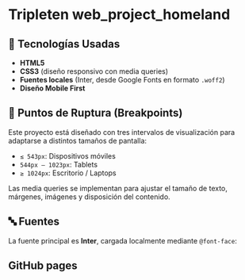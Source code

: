 # Tripleten web_project_homeland

## 🎨 Tecnologías Usadas

- **HTML5**
- **CSS3** (diseño responsivo con media queries)
- **Fuentes locales** (Inter, desde Google Fonts en formato `.woff2`)
- **Diseño Mobile First**

## 📱 Puntos de Ruptura (Breakpoints)

Este proyecto está diseñado con tres intervalos de visualización para adaptarse a distintos tamaños de pantalla:

- `≤ 543px`: Dispositivos móviles
- `544px – 1023px`: Tablets
- `≥ 1024px`: Escritorio / Laptops

Las media queries se implementan para ajustar el tamaño de texto, márgenes, imágenes y disposición del contenido.

## 🔤 Fuentes

La fuente principal es **Inter**, cargada localmente mediante `@font-face`:

## GitHub pages
